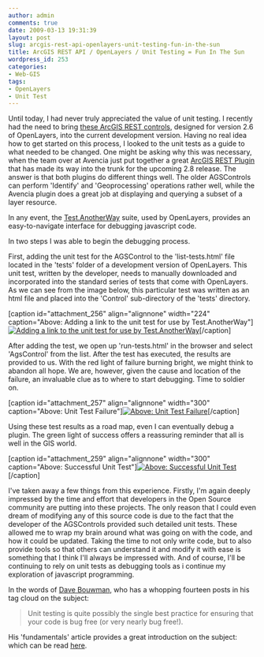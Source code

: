 ```yaml
---
author: admin
comments: true
date: 2009-03-13 19:31:39
layout: post
slug: arcgis-rest-api-openlayers-unit-testing-fun-in-the-sun
title: ArcGIS REST API / OpenLayers / Unit Testing = Fun In The Sun
wordpress_id: 253
categories:
- Web-GIS
tags:
- OpenLayers
- Unit Test
---
```


Until today, I had never truly appreciated the value of unit testing. I recently had the need to bring [these ArcGIS REST controls](http://dev.openlayers.org/sandbox/august/openlayers/openlayers-2.6/examples/ags/index.html), designed for version 2.6 of OpenLayers, into the current development version. Having no real idea how to get started on this process, I looked to the unit tests as a guide <!-- more --> to what needed to be changed. One might be asking why this was necessary, when the team over at Avencia just put together a great [ArcGIS REST Plugin](http://trac.openlayers.org/ticket/1749) that has made its way into the trunk for the upcoming 2.8 release. The answer is that both plugins do different things well. The older AGSControls can perform 'Identify' and 'Geoprocessing' operations rather well, while the Avencia plugin does a great job at displaying and querying a subset of a layer resource.

In any event, the [Test.AnotherWay](http://straytree.com/TestAnotherWay/doc/index.html) suite, used by OpenLayers, provides an easy-to-navigate interface for debugging javascript code.

In two steps I was able to begin the debugging process.

First, adding the unit test for the AGSControl to the 'list-tests.html' file located in the 'tests' folder of a development version of OpenLayers. This unit test, written by the developer, needs to manually downloaded and incorporated into the standard series of tests that come with OpenLayers. As we can see from the image below, this particular test was written as an html file and placed into the 'Control' sub-directory of the 'tests' directory.

[caption id="attachment_256" align="alignnone" width="224" caption="Above: Adding a link to the unit test for use by Test.AnotherWay"][![Adding a link to the unit test for use by Test.AnotherWay](http://www.mkgeomatics.com/wordpress/wp-content/uploads/2009/03/list_test.png)](http://www.mkgeomatics.com/wordpress/wp-content/uploads/2009/03/list_test.png)[/caption]

After adding the test, we open up 'run-tests.html' in the browser and select 'AgsControl' from the list. After the test has executed, the results are provided to us. With the red light of failure burning bright, we might think to abandon all hope. We are, however, given the cause and location of the failure, an invaluable clue as to where to start debugging. Time to soldier on.

[caption id="attachment_257" align="alignnone" width="300" caption="Above: Unit Test Failure"][![Above: Unit Test Failure](http://www.mkgeomatics.com/wordpress/wp-content/uploads/2009/03/ags_fail-300x98.png)](http://www.mkgeomatics.com/wordpress/wp-content/uploads/2009/03/ags_fail.png)[/caption]

Using these test results as a road map, even I can eventually debug a plugin. The green light of success offers a reassuring reminder that all is well in the GIS world.

[caption id="attachment_259" align="alignnone" width="300" caption="Above: Successful Unit Test"][![Above: Successful Unit Test](http://www.mkgeomatics.com/wordpress/wp-content/uploads/2009/03/ags_success1-300x112.png)](http://www.mkgeomatics.com/wordpress/wp-content/uploads/2009/03/ags_success1.png)[/caption]

I've taken away a few things from this experience. Firstly, I'm again deeply impressed by the time and effort that developers in the Open Source community are putting into these projects. The only reason that I could even dream of modifying any of this source code is due to the fact that the developer of the AGSControls provided such detailed unit tests. These allowed me to wrap my brain around what was going on with the code, and how it could be updated. Taking the time to not only write code, but to also provide tools so that others can understand it and modify it with ease is something that I think I'll always be impressed with. And of course, I'll be continuing to rely on unit tests as debugging tools as i continue my exploration of javascript programming.

In the words of [Dave Bouwman](http://www.davebouwman.net/), who has a whopping fourteen posts in his tag cloud on the subject:


> Unit testing is quite possibly the single best practice for ensuring that your code is bug free (or very nearly bug free!).


His 'fundamentals' article provides a great introduction on the subject: which can be read [here](http://www.davebouwman.net/fundamentals/unittesting.aspx).
